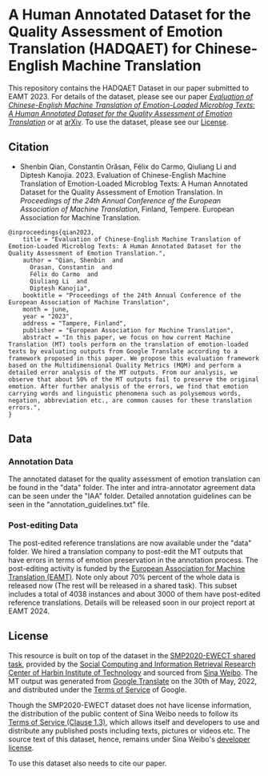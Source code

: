# A Human Annotated Dataset for the Quality Assessment of Emotion Translation (HADQAET) for Chinese-English Machine Translation


This repository contains the HADQAET Dataset in our paper submitted to EAMT 2023. For details of the dataset, please see our paper [*Evaluation of Chinese-English Machine Translation of Emotion-Loaded Microblog Texts: A Human Annotated Dataset for the Quality Assessment of Emotion Translation*](https://events.tuni.fi/uploads/2023/06/11678752-proceedings-eamt2023.pdf) or at [arXiv](https://arxiv.org/abs/2306.11900). To use the dataset, please see our [License](#license). 


## Citation

- Shenbin Qian, Constantin Orăsan, Félix do Carmo, Qiuliang Li and Diptesh Kanojia. 2023. Evaluation of Chinese-English Machine Translation of Emotion-Loaded Microblog Texts: A Human Annotated Dataset for the Quality Assessment of Emotion Translation. In *Proceedings of the 24th Annual Conference of the European Association of Machine Translation*, Finland, Tempere. European Association for Machine Translation.

```
@inproceedings{qian2023,
    title = "Evaluation of Chinese-English Machine Translation of Emotion-Loaded Microblog Texts: A Human Annotated Dataset for the Quality Assessment of Emotion Translation.",
    author = "Qian, Shenbin  and
      Orasan, Constantin  and
      Félix do Carmo  and
      Qiuliang Li  and
      Diptesh Kanojia",
    booktitle = "Proceedings of the 24th Annual Conference of the European Association of Machine Translation",
    month = june,
    year = "2023",
    address = "Tampere, Finland",
    publisher = "European Association for Machine Translation",
    abstract = "In this paper, we focus on how current Machine Translation (MT) tools perform on the translation of emotion-loaded texts by evaluating outputs from Google Translate according to a framework proposed in this paper. We propose this evaluation framework based on the Multidimensional Quality Metrics (MQM) and perform a detailed error analysis of the MT outputs. From our analysis, we observe that about 50% of the MT outputs fail to preserve the original emotion. After further analysis of the errors, we find that emotion carrying words and linguistic phenomena such as polysemous words, negation, abbreviation etc., are common causes for these translation errors.",
}
```


## Data

### Annotation Data
The annotated dataset for the quality assessment of emotion translation can be found in the "data" folder. The inter and intra-annotator agreement data can be seen under the "IAA" folder. Detailed annotation guidelines can be seen in the "annotation_guidelines.txt" file.

### Post-editing Data

The post-edited reference translations are now available under the "data" folder. We hired a translation company to post-edit the MT outputs that have errors in terms of emotion preservation in the annotation process. The post-editing activity is funded by the [European Association for Machine Translation (EAMT)](https://eamt.org/). Note only about 70% percent of the whole data is released now (The rest will be released in a shared task). This subset includes a total of 4038 instances and about 3000 of them have post-edited reference translations. Details will be released soon in our project report at EAMT 2024. 

## License

This resource is built on top of the dataset in the [SMP2020-EWECT shared task](https://smp2020ewect.github.io/), provided by the [Social Computing and Information Retrieval Research Center of Harbin Institute of Technology](http://ir.hit.edu.cn/) and sourced from [Sina Weibo](https://weibo.com/). The MT output was generated from [Google Translate](https://translate.google.co.uk/) on the 30th of May, 2022, and distributed under the [Terms of Service](https://policies.google.com/terms?hl=en-US) of Google.

Though the SMP2020-EWECT dataset does not have license information, the distribution of the public content of Sina Weibo needs to follow its [Terms of Service (Clause 1.3)](https://m.weibo.cn/c/regagreement?from=h5), which allows itself and developers to use and distribute any published posts including texts, pictures or videos etc. The source text of this dataset, hence, remains under Sina Weibo's [developer license](https://open.weibo.com/wiki/%E5%BC%80%E5%8F%91%E8%80%85%E5%8D%8F%E8%AE%AE).

To use this dataset also needs to cite our paper. 
